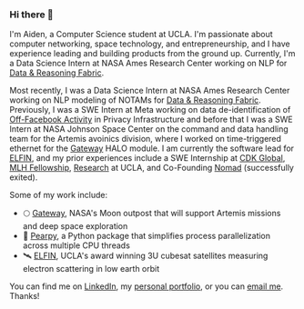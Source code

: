 ### Hi there 👋

I'm Aiden, a Computer Science student at UCLA. I'm passionate about computer networking, space technology, and entrepreneurship, and I have experience leading and building products from the ground up. Currently, I'm a Data Science Intern at NASA Ames Research Center working on NLP for [Data & Reasoning Fabric](https://drf.nasa.gov/).

Most recently, I was a Data Science Intern at NASA Ames Research Center working on NLP modeling of NOTAMs for [Data & Reasoning Fabric](https://drf.nasa.gov/). Previously, I was a SWE Intern at Meta working on data de-identification of [Off-Facebook Activity](https://engineering.fb.com/2019/08/20/data-infrastructure/off-facebook-activity/) in Privacy Infrastructure and before that I was a SWE Intern at NASA Johnson Space Center on the command and data handling team for the Artemis avoinics division, where I worked on time-triggered ethernet for the [Gateway](https://www.nasa.gov/gateway/overview) HALO module. I am currently the software lead for [ELFIN](https://elfin.igpp.ucla.edu/), and my prior experiences include a SWE Internship at [CDK Global](https://www.cdkglobal.com/), [MLH Fellowship](https://fellowship.mlh.io/), [Research](https://www.cjkimlab.ucla.edu/) at UCLA, and Co-Founding [Nomad](https://www.linkedin.com/company/vhomesgroup) (successfully exited).
  
Some of my work include:  
- 🌕 [Gateway](https://www.nasa.gov/gateway), NASA's Moon outpost that will support Artemis missions and deep space exploration
- 🍐 [Pearpy](https://pypi.org/project/pearpy/), a Python package that simplifies process parallelization across multiple CPU threads
- 🛰️ [ELFIN](https://elfin.igpp.ucla.edu/), UCLA's award winning 3U cubesat satellites measuring electron scattering in low earth orbit 

You can find me on [LinkedIn](https://www.linkedin.com/in/aidenszeto/), my [personal portfolio](https://aidenszeto.me/), or you can [email me](mailto:aidenszeto@g.ucla.edu). Thanks! 
